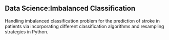 Data Science:Imbalanced Classification
----------------

Handling imbalanced classification problem for the prediction of stroke in patients via incorporating different classification algorithms and resampling strategies in Python. 